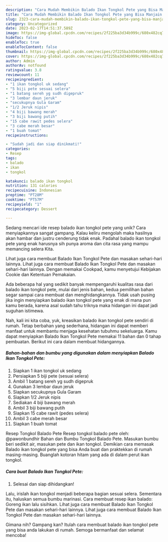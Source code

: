 ```yaml
---
description: "Cara Mudah Membikin Balado Ikan Tongkol Pete yang Bisa Manjain Lidah"
title: "Cara Mudah Membikin Balado Ikan Tongkol Pete yang Bisa Manjain Lidah"
slug: 2323-cara-mudah-membikin-balado-ikan-tongkol-pete-yang-bisa-manjain-lidah
category: Uncategorized
date: 2023-02-17T14:51:37.589Z
image: https://img-global.cpcdn.com/recipes/2f225ba3d34b999c/680x482cq70/balado-ikan-tongkol-pete-foto-resep-utama.jpg
hideToc: false
enableToc: true
enableTocContent: false
thumbnail: https://img-global.cpcdn.com/recipes/2f225ba3d34b999c/680x482cq70/balado-ikan-tongkol-pete-foto-resep-utama.jpg
cover: https://img-global.cpcdn.com/recipes/2f225ba3d34b999c/680x482cq70/balado-ikan-tongkol-pete-foto-resep-utama.jpg
author: Admin
authorAv: notfound
ratingvalue: 3.8
reviewcount: 11
recipeingredient:
- "1 ikan tongkol uk sedang"
- "5 biji pete sesuai selera"
- "1 batang sereh yg sudh digepruk"
- "3 lembar daun jeruk"
- "secukupnya Gula Garam"
- "1/2 Jeruk nipis"
- "4 biji bawang merah"
- "3 biji bawang putih"
- "15 cabe rawit pedes selera"
- "3 cabe merah besar"
- "1 buah tomat"
recipeinstructions:

- "Sudah jadi dan siap dinikmati!"
categories:
- Resep
tags:
- balado
- ikan
- tongkol

katakunci: balado ikan tongkol 
nutrition: 131 calories
recipecuisine: Indonesian
preptime: "PT28M"
cooktime: "PT57M"
recipeyield: "1"
recipecategory: Dessert

---
```





Sedang mencari ide resep balado ikan tongkol pete yang unik? Cara menyiapkannya sangat gampang. Kalau keliru mengolah maka hasilnya akan hambar dan justru cenderung tidak enak. Padahal balado ikan tongkol pete yang enak harusnya sih punya aroma dan cita rasa yang mampu memancing selera Kita.





Lihat juga cara membuat Balado Ikan Tongkol Pete dan masakan sehari-hari lainnya. Lihat juga cara membuat Balado Ikan Tongkol Pete dan masakan sehari-hari lainnya. Dengan memakai Cookpad, kamu menyetujui Kebijakan Cookie dan Ketentuan Pemakaian.

Ada beberapa hal yang sedikit banyak mempengaruhi kualitas rasa dari balado ikan tongkol pete, mulai dari jenis bahan, kedua pemilihan bahan segar sampai cara membuat dan menghidangkannya. Tidak usah pusing jika ingin menyiapkan balado ikan tongkol pete yang enak di mana pun kamu berada, karena asal sudah tahu triknya maka hidangan ini dapat jadi suguhan istimewa.






Nah, kali ini kita coba, yuk, kreasikan balado ikan tongkol pete sendiri di rumah. Tetap berbahan yang sederhana, hidangan ini dapat memberi manfaat untuk membantu menjaga kesehatan tubuhmu sekeluarga. Kamu dapat menyiapkan Balado Ikan Tongkol Pete memakai 11 bahan dan 0 tahap pembuatan. Berikut ini cara dalam membuat hidangannya.

<!--inarticleads1-->

##### Bahan-bahan dan bumbu yang digunakan dalam menyiapkan Balado Ikan Tongkol Pete:

1. Siapkan 1 ikan tongkol uk sedang
1. Persiapkan 5 biji pete (sesuai selera)
1. Ambil 1 batang sereh yg sudh digepruk
1. Gunakan 3 lembar daun jeruk
1. Siapkan secukupnya Gula Garam
1. Siapkan 1/2 Jeruk nipis
1. Sediakan 4 biji bawang merah
1. Ambil 3 biji bawang putih
1. Siapkan 15 cabe rawit (pedes selera)
1. Ambil 3 cabe merah besar
1. Siapkan 1 buah tomat


Resep Tongkol Balado Pete Resep tongkol balado pete oleh: @pawonbundhir Bahan dan Bumbu Tongkol Balado Pete. Masukan bumbu beri sedikit air, masukan pete dan ikan tongkol. Demikian cara memasak Balado ikan tongkol pete yang bisa Anda buat dan praktekkan di rumah masing-masing. Buanglah kotoran hitam yang ada di dalam perut ikan tongkol. 

<!--inarticleads2-->

##### Cara buat Balado Ikan Tongkol Pete:


1. Selesai dan siap dihidangkan!

Lalu, irislah ikan tongkol menjadi beberapa bagian sesuai selera. Sementara itu, haluskan semua bumbu marinasi. Cara membuat resep ikan balado: Goreng ikan lalu sisihkan. Lihat juga cara membuat Balado Ikan Tongkol Pete dan masakan sehari-hari lainnya. Lihat juga cara membuat Balado Ikan Tongkol Pete dan masakan sehari-hari lainnya. 

Gimana nih? Gampang kan? Itulah cara membuat balado ikan tongkol pete yang bisa anda lakukan di rumah. Semoga bermanfaat dan selamat mencoba!
